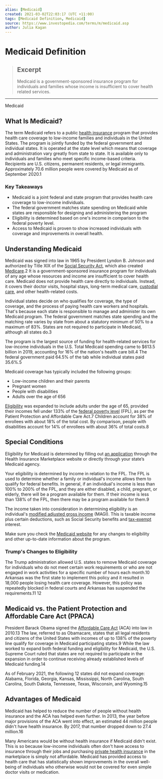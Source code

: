 ```yaml
---
alias: [Medicaid]
created: 2021-03-02T22:03:17 (UTC +11:00)
tags: [Medicaid Definition, Medicaid]
source: https://www.investopedia.com/terms/m/medicaid.asp
author: Julia Kagan
---
```


# Medicaid Definition

> ## Excerpt
> Medicaid is a government-sponsored insurance program for individuals and families whose income is insufficient to cover health related services.

---

Medicaid
## What Is Medicaid?

The term Medicaid refers to a public [health insurance](https://www.investopedia.com/terms/h/healthinsurance.asp) program that provides health care coverage to low-income families and individuals in the United States. The program is jointly funded by the federal government and individual states. It is operated at the state level which means that coverage and administration vary greatly from state to state. It is available only to individuals and families who meet specific income-based criteria. Recipients are U.S. citizens, permanent residents, or legal immigrants. Approximately 70.6 million people were covered by Medicaid as of September 2020.1

### Key Takeaways

-   Medicaid is a joint federal and state program that provides health care coverage to low-income individuals.
-   The federal government matches state spending on Medicaid while states are responsible for designing and administering the program
-   Eligibility is determined based on one's income in comparison to the federal poverty level.
-   Access to Medicaid is proven to show increased individuals with coverage and improvements in overall health.

## Understanding Medicaid

Medicaid was signed into law in 1965 by President Lyndon B. Johnson and authorized by Title XIX of the [Social Security Act](https://www.investopedia.com/terms/s/social-security-act.asp), which also created [Medicare](https://www.investopedia.com/terms/m/medicare.asp).2 It is a government-sponsored insurance program for individuals of any age whose resources and income are insufficient to cover health care. Medicaid does not provide health care directly to individuals. Instead, it covers their doctor visits, hospital stays, long-term medical care, [custodial care](https://www.investopedia.com/terms/c/custodialcare.asp), and other health-related costs.

Individual states decide on who qualifies for coverage, the type of coverage, and the process of paying health care workers and hospitals. That's because each state is responsible to manage and administer its own Medicaid program. The federal government matches state spending and the matching rate varies by state from about a statutory minimum of 50% to a maximum of 83%. States are not required to participate in Medicaid, although all states do.3

The program is the largest source of funding for health-related services for low-income individuals in the U.S. Total Medicaid spending came to $613.5 billion in 2019, accounting for 16% of the nation's health care bill.4 The federal government paid 64.5% of the tab while individual states paid 35.6%.5

Medicaid coverage has typically included the following groups:

-   Low-income children and their parents
-   Pregnant women
-   People with disabilities
-   Adults over the age of 656

[Eligibility](https://www.investopedia.com/articles/financial-advisors/011816/4-tips-qualifying-medicaid.asp) was expanded to include adults under the age of 65, provided their incomes fell under 133% of the [federal poverty level](https://www.investopedia.com/terms/f/fpl.asp) (FPL), as per the Patient Protection and Affordable Care Act.7 Children account for 38% of enrollees with about 18% of the total cost. By comparison, people with disabilities account for 14% of enrollees with about 36% of total costs.8

## Special Conditions

Eligibility for Medicaid is determined by filling out [an application](https://www.healthcare.gov/create-account) through the Health Insurance Marketplace website or directly through your state’s Medicaid agency.

Your eligibility is determined by income in relation to the FPL. The FPL is used to determine whether a family or individual's income allows them to qualify for federal benefits. In general, if an individual's income is less than 100% to 200% of the FPL, and they are either disabled, a child, pregnant, or elderly, there will be a program available for them. If their income is less than 138% of the FPL, then there may be a program available for them.9

The income taken into consideration in determining eligibility is an individual's [modified adjusted gross income](https://www.investopedia.com/terms/m/magi.asp) (MAGI). This is taxable income plus certain deductions, such as Social Security benefits and [tax-exempt](https://www.investopedia.com/terms/t/tax_exempt.asp) interest.

Make sure you check the [Medicaid website](https://www.medicaid.gov/) for any changes to eligibility and other up-to-date information about the program.

### Trump's Changes to Eligibility

The Trump administration allowed U.S. states to remove Medicaid coverage for individuals who do not meet certain work requirements or who are not engaged in work activities for a specific number of hours each month.10 Arkansas was the first state to implement this policy and it resulted in 18,000 people losing health care coverage. However, this policy was repeatedly blocked in federal courts and Arkansas has suspended the requirements.11 12

## Medicaid vs. the Patient Protection and Affordable Care Act (PPACA)

President Barack Obama signed the [Affordable Care Act](https://www.investopedia.com/terms/a/affordable-care-act.asp) (ACA) into law in 2010.13 The law, referred to as Obamacare, states that all legal residents and citizens of the United States with incomes of up to 138% of the poverty line qualify for coverage in Medicaid participating states.9 While the law worked to expand both federal funding and eligibility for Medicaid, the U.S. Supreme Court ruled that states are not required to participate in the expansion in order to continue receiving already established levels of Medicaid funding.14

As of February 2021, the following 12 states did not expand coverage: Alabama, Florida, Georgia, Kansas, Mississippi, North Carolina, South Carolina, South Dakota, Tennessee, Texas, Wisconsin, and Wyoming.15

## Advantages of Medicaid

Medicaid has helped to reduce the number of people without health insurance and the ACA has helped even further. In 2013, the year before major provisions of the ACA went into effect, an estimated 44 million people didn't have health insurance. By 2017, that number dropped down to 27.4 million.16

Many Americans would be without health insurance if Medicaid didn't exist. This is so because low-income individuals often don't have access to insurance through their jobs and purchasing [private health insurance](https://www.investopedia.com/articles/pf/08/private-health-insurance.asp) in the marketplace is simply not affordable. Medicaid has provided access to health care that has statistically shown improvements in the overall well-being of individuals who otherwise would not be covered for even simple doctor visits or medication.
